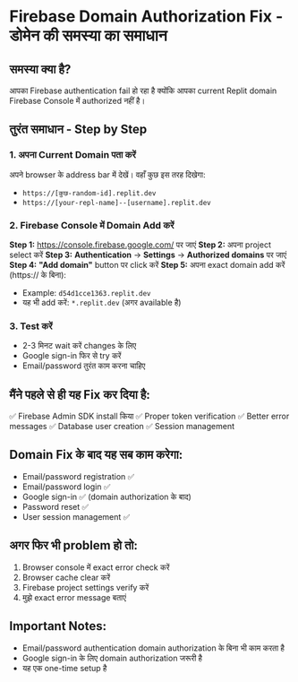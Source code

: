 # Firebase Domain Authorization Fix - डोमेन की समस्या का समाधान

## समस्या क्या है?
आपका Firebase authentication fail हो रहा है क्योंकि आपका current Replit domain Firebase Console में authorized नहीं है।

## तुरंत समाधान - Step by Step

### 1. अपना Current Domain पता करें
अपने browser के address bar में देखें। वहाँ कुछ इस तरह दिखेगा:
- `https://[कुछ-random-id].replit.dev`
- `https://[your-repl-name]--[username].replit.dev`

### 2. Firebase Console में Domain Add करें

**Step 1:** https://console.firebase.google.com/ पर जाएं
**Step 2:** अपना project select करें
**Step 3:** **Authentication** → **Settings** → **Authorized domains** पर जाएं
**Step 4:** **"Add domain"** button पर click करें
**Step 5:** अपना exact domain add करें (https:// के बिना):
- Example: `d54d1cce1363.replit.dev`
- यह भी add करें: `*.replit.dev` (अगर available है)

### 3. Test करें
- 2-3 मिनट wait करें changes के लिए
- Google sign-in फिर से try करें
- Email/password तुरंत काम करना चाहिए

## मैंने पहले से ही यह Fix कर दिया है:
✅ Firebase Admin SDK install किया
✅ Proper token verification
✅ Better error messages
✅ Database user creation
✅ Session management

## Domain Fix के बाद यह सब काम करेगा:
- Email/password registration ✅
- Email/password login ✅  
- Google sign-in ✅ (domain authorization के बाद)
- Password reset ✅
- User session management ✅

## अगर फिर भी problem हो तो:
1. Browser console में exact error check करें
2. Browser cache clear करें
3. Firebase project settings verify करें
4. मुझे exact error message बताएं

## Important Notes:
- Email/password authentication domain authorization के बिना भी काम करता है
- Google sign-in के लिए domain authorization जरूरी है
- यह एक one-time setup है